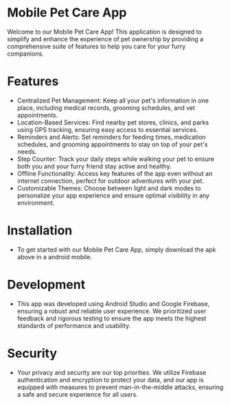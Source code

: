 # Mobile Pet Care App
Welcome to our Mobile Pet Care App! This application is designed to simplify and enhance the experience of pet ownership by providing a comprehensive suite of features to help you care for your furry companions.

# Features
+ Centralized Pet Management: Keep all your pet's information in one place, including medical records, grooming schedules, and vet appointments.
+ Location-Based Services: Find nearby pet stores, clinics, and parks using GPS tracking, ensuring easy access to essential services.
+ Reminders and Alerts: Set reminders for feeding times, medication schedules, and grooming appointments to stay on top of your pet's needs.
+ Step Counter: Track your daily steps while walking your pet to ensure both you and your furry friend stay active and healthy.
+ Offline Functionality: Access key features of the app even without an internet connection, perfect for outdoor adventures with your pet.
+ Customizable Themes: Choose between light and dark modes to personalize your app experience and ensure optimal visibility in any environment.

# Installation
+ To get started with our Mobile Pet Care App, simply download the apk above in a android mobile. 

# Development
+ This app was developed using Android Studio and Google Firebase, ensuring a robust and reliable user experience. We prioritized user feedback and rigorous testing to ensure the app meets the highest standards of performance and usability.

# Security
+ Your privacy and security are our top priorities. We utilize Firebase authentication and encryption to protect your data, and our app is equipped with measures to prevent man-in-the-middle attacks, ensuring a safe and secure experience for all users.

